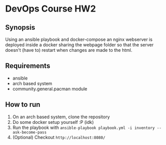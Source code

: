 # DevOps Course HW2

## Synopsis

Using an ansible playbook and docker-compose an nginx webserver is deployed inside a docker sharing the webpage folder so that the server doesn't (have to) restart when changes are made to the html.

## Requirements

- ansible
- arch based system
- community.general.pacman module

## How to run

1. On an arch based system, clone the repository
2. Do some docker setup yourself :P (idk)
3. Run the playbook with ```ansible-playbook playbook.yml -i inventory --ask-become-pass```
4. (Optional) Checkout ```http://localhost:8080/```
